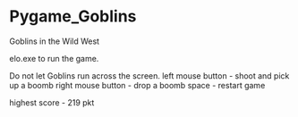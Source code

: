 # Pygame_Goblins
Goblins in the Wild West

elo.exe to run the game.

Do not let Goblins run across the screen. 
left mouse button - shoot and pick up a boomb
right mouse button - drop a boomb
space - restart game 

highest score - 219 pkt


